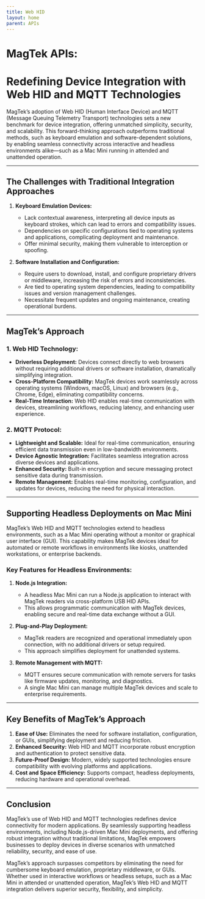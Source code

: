 ```yaml
---
title: Web HID
layout: home
parent: APIs
---
```


# **MagTek APIs:**

# Redefining Device Integration with Web HID and MQTT Technologies

MagTek’s adoption of Web HID (Human Interface Device) and MQTT (Message Queuing Telemetry Transport) technologies sets a new benchmark for device integration, offering unmatched simplicity, security, and scalability. This forward-thinking approach outperforms traditional methods, such as keyboard emulation and software-dependent solutions, by enabling seamless connectivity across interactive and headless environments alike—such as a Mac Mini running in attended and unattended operation.

---

## The Challenges with Traditional Integration Approaches

1. **Keyboard Emulation Devices:**
   - Lack contextual awareness, interpreting all device inputs as keyboard strokes, which can lead to errors and compatibility issues.
   - Dependencies on specific configurations tied to operating systems and applications, complicating deployment and maintenance.
   - Offer minimal security, making them vulnerable to interception or spoofing.

2. **Software Installation and Configuration:**
   - Require users to download, install, and configure proprietary drivers or middleware, increasing the risk of errors and inconsistencies.
   - Are tied to operating system dependencies, leading to compatibility issues and version management challenges.
   - Necessitate frequent updates and ongoing maintenance, creating operational burdens.

---

## MagTek’s Approach

### 1. Web HID Technology:
- **Driverless Deployment:** Devices connect directly to web browsers without requiring additional drivers or software installation, dramatically simplifying integration.
- **Cross-Platform Compatibility:** MagTek devices work seamlessly across operating systems (Windows, macOS, Linux) and browsers (e.g., Chrome, Edge), eliminating compatibility concerns.
- **Real-Time Interaction:** Web HID enables real-time communication with devices, streamlining workflows, reducing latency, and enhancing user experience.

### 2. MQTT Protocol:
- **Lightweight and Scalable:** Ideal for real-time communication, ensuring efficient data transmission even in low-bandwidth environments.
- **Device Agnostic Integration:** Facilitates seamless integration across diverse devices and applications.
- **Enhanced Security:** Built-in encryption and secure messaging protect sensitive data during transmission.
- **Remote Management:** Enables real-time monitoring, configuration, and updates for devices, reducing the need for physical interaction.

---

## Supporting Headless Deployments on Mac Mini

MagTek’s Web HID and MQTT technologies extend to headless environments, such as a Mac Mini operating without a monitor or graphical user interface (GUI). This capability makes MagTek devices ideal for automated or remote workflows in environments like kiosks, unattended workstations, or enterprise backends.

### Key Features for Headless Environments:

1. **Node.js Integration:**
   - A headless Mac Mini can run a Node.js application to interact with MagTek readers via cross-platform USB HID APIs.
   - This allows programmatic communication with MagTek devices, enabling secure and real-time data exchange without a GUI.

2. **Plug-and-Play Deployment:**
   - MagTek readers are recognized and operational immediately upon connection, with no additional drivers or setup required.
   - This approach simplifies deployment for unattended systems.

3. **Remote Management with MQTT:**
   - MQTT ensures secure communication with remote servers for tasks like firmware updates, monitoring, and diagnostics.
   - A single Mac Mini can manage multiple MagTek devices and scale to enterprise requirements.

---

## Key Benefits of MagTek’s Approach

1. **Ease of Use:** Eliminates the need for software installation, configuration, or GUIs, simplifying deployment and reducing friction.
2. **Enhanced Security:** Web HID and MQTT incorporate robust encryption and authentication to protect sensitive data.
3. **Future-Proof Design:** Modern, widely supported technologies ensure compatibility with evolving platforms and applications.
4. **Cost and Space Efficiency:** Supports compact, headless deployments, reducing hardware and operational overhead.

---

## Conclusion

MagTek’s use of Web HID and MQTT technologies redefines device connectivity for modern applications. By seamlessly supporting headless environments, including Node.js-driven Mac Mini deployments, and offering robust integration without traditional limitations, MagTek empowers businesses to deploy devices in diverse scenarios with unmatched reliability, security, and ease of use.

MagTek’s approach surpasses competitors by eliminating the need for cumbersome keyboard emulation, proprietary middleware, or GUIs. Whether used in interactive workflows or headless setups, such as a Mac Mini in attended or unattended operation, MagTek’s Web HID and MQTT integration delivers superior security, flexibility, and simplicity.